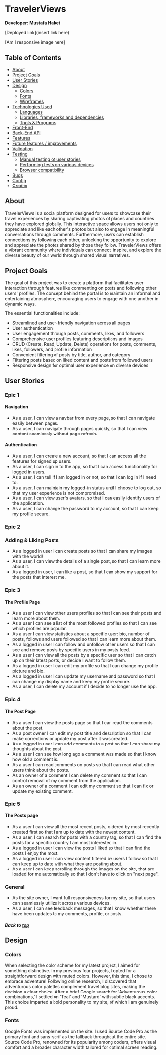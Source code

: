 # TravelerViews <Add image here>

**Developer: Mustafa Habet**

[Deployed link](insert link here)

[Am I responsive image here]

## Table of Contents
  - [About](#about)
  - [Project Goals](#project-goals)
  - [User Stories](#user-stories)
  - [Design](#design)
    - [Colors](#colours)
    - [Fonts](#fonts)
    - [Wireframes](#wireframes)
  - [Technologies Used](#technologies-used)
    - [Languages](#languages)
    - [Libraries, frameworks and dependencies](#libraries-frameworks-and-dependencies)
    - [Tools & Programs](#tools--programs)
  - [Front-End](#front-end)
  - [Back-End API](#back-end-api)
  - [Features](#features)
  - [Future features / improvements](#future-features--improvements)
  - [Validation](#validation)
  - [Testing](#testing)
    - [Manual testing of user stories](#manual-testing-of-user-stories)
    - [Performing tests on various devices](#performing-tests-on-various-devices)
    - [Browser compatibility](#browser-compatibility)
  - [Bugs](#bugs)
  - [Config](#config)
  - [Credits](#credits)


## About

TravelerViews is a social platform designed for users to showcase their travel experiences by sharing captivating photos of places and countries they have explored globally. This interactive space allows users not only to appreciate and like each other's photos but also to engage in meaningful conversations through comments. Furthermore, users can establish connections by following each other, unlocking the opportunity to explore and appreciate the photos shared by those they follow. TravelerViews offers a vibrant community where individuals can connect, inspire, and explore the diverse beauty of our world through shared visual narratives.

## Project Goals

The goal of this project was to create a platform that facilitates user interaction through features like commenting on posts and following other users' profiles. The concept behind the portal is to maintain an informal and entertaining atmosphere, encouraging users to engage with one another in dynamic ways.

The essential functionalities include:

- Streamlined and user-friendly navigation across all pages
- User authentication
- User engagement through posts, comments, likes, and followers
- Comprehensive user profiles featuring descriptions and images
- CRUD (Create, Read, Update, Delete) operations for posts, comments, likes, followers, and profile information
- Convenient filtering of posts by title, author, and category
- Filtering posts based on liked content and posts from followed users
- Responsive design for optimal user experience on diverse devices

## User Stories

### Epic 1

#### Navigation

- As a user, I can view a navbar from every page, so that I can navigate easily between pages.
- As a user, I can navigate through pages quickly, so that I can view content seamlessly without page refresh.

#### Authentication

- As a user, I can create a new account, so that I can access all the features for signed up users.
- As a user, I can sign in to the app, so that I can access functionality for logged in users.
- As a user, I can tell if I am logged in or not, so that I can log in if I need to.
- As a user, I can maintain my logged-in status until I choose to log out, so that my user experience is not compromised.
- As a user, I can view user's avatars, so that I can easily identify users of the application.
- As a user, I can change the password to my account, so that I can keep my profile secure.

### Epic 2

### Adding & Liking Posts

- As a logged in user I can create posts so that I can share my images with the world!
- As a user, I can view the details of a single post, so that I can learn more about it.
- As a logged in user, I can like a post, so that I can show my support for the posts that interest me.

### Epic 3

#### The Profile Page

- As a user I can view other users profiles so that I can see their posts and learn more about them.
- As a user I can see a list of the most followed profiles so that I can see which profiles are popular.
- As a user I can view statistics about a specific user: bio, number of posts, follows and users followed so that I can learn more about them.
- As a logged in user I can follow and unfollow other users so that I can see and remove posts by specific users in my posts feed.
- As a user I can view all the posts by a specific user so that I can catch up on their latest posts, or decide I want to follow them.
- As a logged in user I can edit my profile so that I can change my profile picture and bio.
- As a logged in user I can update my username and password so that I can change my display name and keep my profile secure.
- As a user, I can delete my account if I decide to no longer use the app.

### Epic 4

#### The Post Page

- As a user I can view the posts page so that I can read the comments about the post.
- As a post owner I can edit my post title and description so that I can make corrections or update my post after it was created.
- As a logged in user I can add comments to a post so that I can share my thoughts about the post.
- As a user I can see how long ago a comment was made so that I know how old a comment is.
- As a user I can read comments on posts so that I can read what other users think about the posts.
- As an owner of a comment I can delete my comment so that I can control removal of my comment from the application.
- As an owner of a comment I can edit my comment so that I can fix or update my existing comment.

### Epic 5

#### The Posts page

- As a user I can view all the most recent posts, ordered by most recently created first so that I am up to date with the newest content.
- As a user, I can search for posts with a country tag, so that I can find the posts for a specific country I am most interested in.
- As a logged in user I can view the posts I liked so that I can find the posts I enjoy the most.
- As a logged in user I can view content filtered by users I follow so that I can keep up to date with what they are posting about.
- As a user I can keep scrolling through the images on the site, that are loaded for me automatically so that I don't have to click on "next page".

### General

- As the site owner, I want full responsiveness for my site, so that users can seamlessly utilize it across various devices.
- As a user, I can see feedback messages, so that I know whether there have been updates to my comments, profile, or posts.

##### Back to [top](#table-of-contents)

## Design

### Colors

When selecting the color scheme for my latest project, I aimed for something distinctive. In my previous four projects, I opted for a straightforward design with muted colors. However, this time, I chose to embrace adventure! Following online research, I discovered that adventurous color palettes complement travel blog sites, making the decision a clear choice. After a brief Google search for 'Adventurous color combinations,' I settled on 'Teal' and 'Mustard' with subtle black accents. This choice imparted a bold personality to my site, of which I am genuinely proud.

<Add color pallete here>

### Fonts

Google Fonts was implemented on the site. I used Source Code Pro as the primary font and sans-serif as the fallback throughout the entire site. Source Code Pro, renowned for its popularity among coders, offers visual comfort and a broader character width tailored for optimal screen reading.


